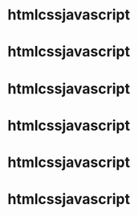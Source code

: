 # htmlcssjavascript
# htmlcssjavascript
# htmlcssjavascript
# htmlcssjavascript
# htmlcssjavascript
# htmlcssjavascript
